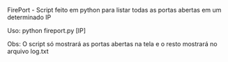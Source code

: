 FirePort - Script feito em python para listar todas as portas abertas em um determinado IP

Uso: python fireport.py [IP]

Obs: O script só mostrará as portas abertas na tela e o resto mostrará no arquivo log.txt
